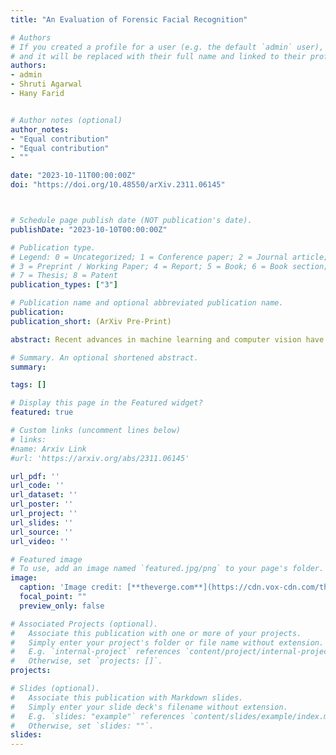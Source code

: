 ```yaml
---
title: "An Evaluation of Forensic Facial Recognition"

# Authors
# If you created a profile for a user (e.g. the default `admin` user), write the username (folder name) here 
# and it will be replaced with their full name and linked to their profile.
authors:
- admin
- Shruti Agarwal 
- Hany Farid


# Author notes (optional)
author_notes:
- "Equal contribution"
- "Equal contribution"
- ""

date: "2023-10-11T00:00:00Z"
doi: "https://doi.org/10.48550/arXiv.2311.06145"



# Schedule page publish date (NOT publication's date).
publishDate: "2023-10-10T00:00:00Z"

# Publication type.
# Legend: 0 = Uncategorized; 1 = Conference paper; 2 = Journal article;
# 3 = Preprint / Working Paper; 4 = Report; 5 = Book; 6 = Book section;
# 7 = Thesis; 8 = Patent
publication_types: ["3"]

# Publication name and optional abbreviated publication name.
publication: 
publication_short: (ArXiv Pre-Print)

abstract: Recent advances in machine learning and computer vision have led to reported facial recognition accuracies surpassing human performance. We question if these systems will translate to real-world forensic scenarios in which a potentially low-resolution, low-quality, partially-occluded image is compared against a standard facial database. We describe the construction of a large-scale synthetic facial dataset along with a controlled facial forensic lineup, the combination of which allows for a controlled evaluation of facial recognition under a range of real-world conditions. Using this synthetic dataset, and a popular dataset of real faces, we evaluate the accuracy of two popular neural-based recognition systems. We find that previously reported face recognition accuracies of more than 95% drop to as low as 65% in this more challenging forensic scenario.

# Summary. An optional shortened abstract.
summary: 

tags: []

# Display this page in the Featured widget?
featured: true

# Custom links (uncomment lines below)
# links:
#name: Arxiv Link
#url: 'https://arxiv.org/abs/2311.06145'

url_pdf: ''
url_code: ''
url_dataset: ''
url_poster: ''
url_project: ''
url_slides: ''
url_source: ''
url_video: ''

# Featured image
# To use, add an image named `featured.jpg/png` to your page's folder. 
image:
  caption: 'Image credit: [**theverge.com**](https://cdn.vox-cdn.com/thumbor/K8ICW_XV6RI6EioRxKRiBBQPFek=/55x85:768x536/1200x800/filters:focal(336x236:464x364)/cdn.vox-cdn.com/uploads/chorus_image/image/66972412/face_depixelizer_obama.0.jpg)'
  focal_point: ""
  preview_only: false

# Associated Projects (optional).
#   Associate this publication with one or more of your projects.
#   Simply enter your project's folder or file name without extension.
#   E.g. `internal-project` references `content/project/internal-project/index.md`.
#   Otherwise, set `projects: []`.
projects:

# Slides (optional).
#   Associate this publication with Markdown slides.
#   Simply enter your slide deck's filename without extension.
#   E.g. `slides: "example"` references `content/slides/example/index.md`.
#   Otherwise, set `slides: ""`.
slides: 
---
```



